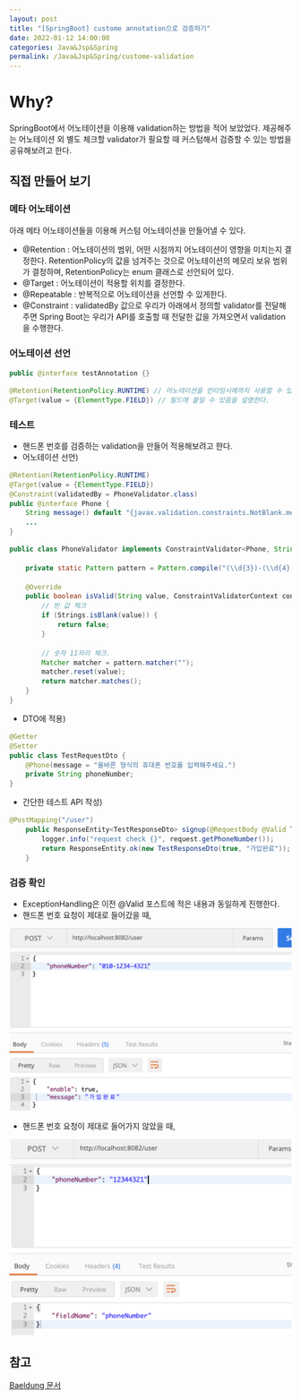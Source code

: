 ```yaml
---
layout: post
title: "[SpringBoot] custome annotation으로 검증하기"
date: 2022-01-12 14:00:00
categories: Java&Jsp&Spring
permalink: /Java&Jsp&Spring/custome-validation
---
```




# Why?

SpringBoot에서 어노테이션을 이용해 validation하는 방법을 적어 보았었다.  제공해주는 어노테이션 외 별도 체크할 validator가 필요할 때 커스텀해서 검증할 수 있는 방법을 공유해보려고 한다.



## 직접 만들어 보기

### 메타 어노테이션

아래 메타 어노테이션들을 이용해 커스텀 어노테이션을 만들어낼 수 있다.

- @Retention : 어노테이션의 범위, 어떤 시점까지 어노테이션이 영향을 미치는지 결정한다. RetentionPolicy의 값을 넘겨주는 것으로 어노테이션의 메모리 보유 범위가 결정하며, RetentionPolicy는 enum 클래스로 선언되어 있다.
- @Target : 어노테이션이 적용할 위치를 결정한다.
- @Repeatable : 반복적으로 어노테이션을 선언할 수 있게한다.
- @Constraint : validatedBy 값으로 우리가 아래에서 정의할 validator를 전달해주면 Spring Boot는 우리가 API를 호출할 때 전달한 값을 가져오면서 validation을 수행한다.



### 어노테이션 선언

```java
public @interface testAnnotation {}
```

```java
@Retention(RetentionPolicy.RUNTIME) // 어노테이션을 런타임시에까지 사용할 수 있다. JVM이 자바 바이트코드가 담긴 class 파일에서 런타임환경을 구성하고 런타임을 종료할 때까지 메모리는 살아있다.
@Target(value = {ElementType.FIELD}) // 필드에 붙일 수 있음을 설명한다.
```



### 테스트

- 핸드폰 번호를 검증하는 validation을 만들어 적용해보려고 한다.
- 어노테이션 선언)

```java
@Retention(RetentionPolicy.RUNTIME)
@Target(value = {ElementType.FIELD})
@Constraint(validatedBy = PhoneValidator.class)
public @interface Phone {
    String message() default "{javax.validation.constraints.NotBlank.message}";
    ...
}
```

```java
public class PhoneValidator implements ConstraintValidator<Phone, String> {

    private static Pattern pattern = Pattern.compile("(\\d{3})-(\\d{4})-(\\d{4})");

    @Override
    public boolean isValid(String value, ConstraintValidatorContext context) {
        // 빈 값 체크
        if (Strings.isBlank(value)) {
            return false;
        }

        // 숫자 11자리 체크.
        Matcher matcher = pattern.matcher("");
        matcher.reset(value);
        return matcher.matches();
    }
}
```

- DTO에 적용)

```java
@Getter
@Setter
public class TestRequestDto {
    @Phone(message = "올바른 형식의 휴대폰 번호를 입력해주세요.")
    private String phoneNumber;
}
```

- 간단한 테스트 API 작성)

```java
@PostMapping("/user")
    public ResponseEntity<TestResponseDto> signup(@RequestBody @Valid TestRequestDto request) {
        logger.info("request check {}", request.getPhoneNumber());
        return ResponseEntity.ok(new TestResponseDto(true, "가입완료"));
    }
```



### 검증 확인

- ExceptionHandling은 이전 @Valid 포스트에 적은 내용과 동일하게 진행한다.
- 핸드폰 번호 요청이 제대로 들어갔을 때,

<img src = "/img/220113_s1.png" class="left-image"/>

- 핸드폰 번호 요청이 제대로 들어가지 않았을 때,

<img src = "/img/220113_f1.png" class="left-image"/>



## 참고

[Baeldung 문서](https://www.baeldung.com/spring-mvc-custom-validator)